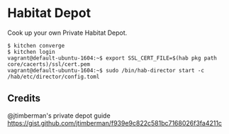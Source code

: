 # Habitat Depot

Cook up your own Private Habitat Depot.

    $ kitchen converge
    $ kitchen login
    vagrant@default-ubuntu-1604:~$ export SSL_CERT_FILE=$(hab pkg path core/cacerts)/ssl/cert.pem
    vagrant@default-ubuntu-1604:~$ sudo /bin/hab-director start -c /hab/etc/director/config.toml

## Credits

@jtimberman's private depot guide
https://gist.github.com/jtimberman/f939e9c822c581bc7168026f3fa4211c
